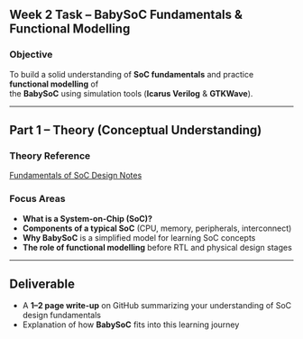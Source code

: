 ## Week 2 Task – BabySoC Fundamentals & Functional Modelling

### Objective
To build a solid understanding of **SoC fundamentals** and practice **functional modelling** of  
the **BabySoC** using simulation tools (**Icarus Verilog** & **GTKWave**).

---

## Part 1 – Theory (Conceptual Understanding)

### Theory Reference
[Fundamentals of SoC Design Notes](https://github.com/hemanthkumardm/SFAL-VSD-SoC-Journey/tree/main/11.%20Fundamentals%20of%20SoC%20Design)

### Focus Areas
- **What is a System-on-Chip (SoC)?**  
- **Components of a typical SoC** (CPU, memory, peripherals, interconnect)  
- **Why BabySoC** is a simplified model for learning SoC concepts  
- **The role of functional modelling** before RTL and physical design stages  

---

## Deliverable
- A **1–2 page write-up** on GitHub summarizing your understanding of SoC design fundamentals  
- Explanation of how **BabySoC** fits into this learning journey  
